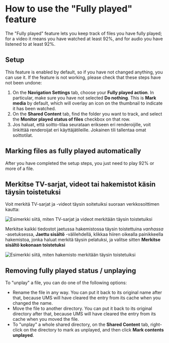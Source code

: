# How to use the "Fully played" feature

The "Fully played" feature lets you keep track of files you have fully played; for a video it means you have watched at least 92%, and for audio you have listened to at least 92%.

## Setup

This feature is enabled by default, so if you have not changed anything, you can use it. If the feature is not working, please check that these steps have not been undone:

1. On the **Navigation Settings** tab, choose your **Fully played action**. In particular, make sure you have not selected **Do nothing**. This is **Mark media** by default, which will overlay an icon on the thumbnail to indicate it has been watched.
2. On the **Shared Content** tab, find the folder you want to track, and select the **Monitor played status of files** checkbox on that row.
3. Jos haluat, että soitto-tilaa seurataan erikseen eri renderoijille, voit linkittää renderoijat eri käyttäjätileille. Jokainen tili tallentaa omat soittotilat.

## Marking files as fully played automatically

After you have completed the setup steps, you just need to play 92% or more of a file.

## Merkitse TV-sarjat, videot tai hakemistot käsin täysin toistetuksi

Voit merkitä TV-sarjat ja -videot täysin soitetuiksi suoraan verkkosoittimen kautta:

![Esimerkki siitä, miten TV-sarjat ja videot merkitään täysin toistetuiksi](@site/docs/img/whats-new-in-v14-mark-tv-series-fully-played.png)

Merkitse kaikki tiedostot jaetussa hakemistossa täysin toistettuina _vanhassa_ -asetuksessa, **Jaettu sisältö** -välilehdellä, klikkaa hiiren oikealla painikkeella hakemistoa, jonka haluat merkitä täysin pelatuksi, ja valitse sitten **Merkitse sisältö kokonaan toistetuksi**

![Esimerkki siitä, miten hakemisto merkitään täysin toistetuiksi](@site/docs/guides/img/how-to-use-the-fully-played-feature.png)

## Removing fully played status / unplaying

To "unplay" a file, you can do one of the following options:

- Rename the file in any way. You can put it back to its original name after that, because UMS will have cleared the entry from its cache when you changed the name.
- Move the file to another directory. You can put it back to its original directory after that, because UMS will have cleared the entry from its cache when you moved the file.
- To "unplay" a whole shared directory, on the **Shared Content** tab, right-click on the directory to mark as unplayed, and then click **Mark contents unplayed**.
